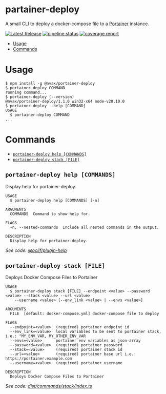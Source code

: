 partainer-deploy
=================

A small CLI to deploy a docker-compose file to a [Portainer](https://www.portainer.io/) instance.

[![Latest Release](https://gitlab.com/nvax/portainer-deployer/-/badges/release.svg)](https://gitlab.com/nvax/portainer-deployer/-/releases)
[![pipeline status](https://gitlab.com/nvax/portainer-deployer/badges/master/pipeline.svg)](https://gitlab.com/nvax/portainer-deployer/-/commits/master)
[![coverage report](https://gitlab.com/nvax/portainer-deployer/badges/master/coverage.svg)](https://gitlab.com/nvax/portainer-deployer/-/commits/master)

<!-- toc -->
* [Usage](#usage)
* [Commands](#commands)
<!-- tocstop -->

# Usage
<!-- usage -->
```sh-session
$ npm install -g @nvax/portainer-deploy
$ portainer-deploy COMMAND
running command...
$ portainer-deploy (--version)
@nvax/portainer-deploy/1.1.0 win32-x64 node-v20.10.0
$ portainer-deploy --help [COMMAND]
USAGE
  $ portainer-deploy COMMAND
...
```
<!-- usagestop -->

# Commands
<!-- commands -->
* [`portainer-deploy help [COMMANDS]`](#portainer-deploy-help-commands)
* [`portainer-deploy stack [FILE]`](#portainer-deploy-stack-file)

## `portainer-deploy help [COMMANDS]`

Display help for portainer-deploy.

```
USAGE
  $ portainer-deploy help [COMMANDS] [-n]

ARGUMENTS
  COMMANDS  Command to show help for.

FLAGS
  -n, --nested-commands  Include all nested commands in the output.

DESCRIPTION
  Display help for portainer-deploy.
```

_See code: [@oclif/plugin-help](https://github.com/oclif/plugin-help/blob/v6.0.8/lib/commands/help.ts)_

## `portainer-deploy stack [FILE]`

Deploys Docker Compose Files to Portainer

```
USAGE
  $ portainer-deploy stack [FILE] --endpoint <value> --password <value> --stack <value> --url <value>
    --username <value> [--env_link <value> | --envs <value>]

ARGUMENTS
  FILE  [default: docker-compose.yml] docker-compose file to deploy

FLAGS
  --endpoint=<value>  (required) portainer endpoint id
  --env_link=<value>  local variables to be sent to portainer stack, i.e.: "MY_ENV_VAR, MY_OTHER_ENV_VAR
  --envs=<value>      portainer env variables as json-array
  --password=<value>  (required) portainer password
  --stack=<value>     (required) portainer stack id
  --url=<value>       (required) portainer base url i.e.: https://portainer.example.com
  --username=<value>  (required) portainer username

DESCRIPTION
  Deploys Docker Compose Files to Portainer
```

_See code: [dist/commands/stack/index.ts](https://gitlab.com/nvax/portainer-deployer/blob/v1.1.0/dist/commands/stack/index.ts)_
<!-- commandsstop -->
